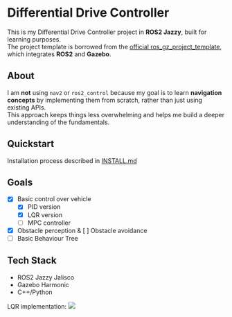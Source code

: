 # Differential Drive Controller

This is my Differential Drive Controller project in **ROS2 Jazzy**, built for learning purposes.  
The project template is borrowed from the [official ros_gz_project_template](https://github.com/gazebosim/ros_gz_project_template), which integrates **ROS2** and **Gazebo**.

## About

I am **not** using `nav2` or `ros2_control` because my goal is to learn **navigation concepts** by implementing them from scratch, rather than just using existing APIs.  
This approach keeps things less overwhelming and helps me build a deeper understanding of the fundamentals.

## Quickstart

Installation process described in [INSTALL.md]()

## Goals

- [x] Basic control over vehicle
  -[x] PID version
  -[x] LQR version
  -[ ] MPC controller
- [x] Obstacle perception & [ ] Obstacle avoidance
- [ ] Basic Behaviour Tree

## Tech Stack 

- ROS2 Jazzy Jalisco
- Gazebo Harmonic
- C++/Python

LQR implementation:
![](https://github.com/rainingmp3/differential_drive/blob/main/docs/Screencast%20from%202025-09-15%2018-51-45.gif)
